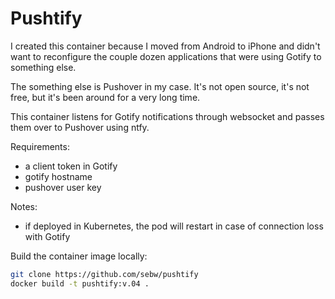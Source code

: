 # Pushtify

I created this container because I moved from Android to iPhone and didn't want to reconfigure the couple dozen applications that were using Gotify to something else.

The something else is Pushover in my case. It's not open source, it's not free, but it's been around for a very long time.

This container listens for Gotify notifications through websocket and passes them over to Pushover using ntfy.

Requirements:

- a client token in Gotify
- gotify hostname
- pushover user key

Notes:

- if deployed in Kubernetes, the pod will restart in case of connection loss with Gotify

Build the container image locally:

```bash
git clone https://github.com/sebw/pushtify
docker build -t pushtify:v.04 .
```
